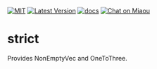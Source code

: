 [![MIT][s2]][l2] [![Latest Version][s1]][l1] [![docs][s3]][l3] [![Chat on Miaou][s4]][l4]

[s1]: https://img.shields.io/crates/v/strict.svg
[l1]: https://crates.io/crates/strict

[s2]: https://img.shields.io/badge/license-MIT-blue.svg
[l2]: LICENSE

[s3]: https://docs.rs/strict/badge.svg
[l3]: https://docs.rs/strict/

[s4]: https://miaou.dystroy.org/static/shields/room.svg
[l4]: https://miaou.dystroy.org/3

# strict

Provides NonEmptyVec and OneToThree.




